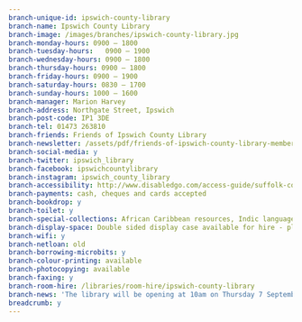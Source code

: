 ```yaml
---
branch-unique-id: ipswich-county-library
branch-name: Ipswich County Library
branch-image: /images/branches/ipswich-county-library.jpg
branch-monday-hours: 0900 – 1800
branch-tuesday-hours:	0900 – 1900
branch-wednesday-hours: 0900 – 1800
branch-thursday-hours: 0900 – 1800
branch-friday-hours: 0900 – 1900
branch-saturday-hours: 0830 – 1700
branch-sunday-hours: 1000 – 1600
branch-manager: Marion Harvey
branch-address: Northgate Street, Ipswich
branch-post-code: IP1 3DE
branch-tel: 01473 263810
branch-friends: Friends of Ipswich County Library
branch-newsletter: /assets/pdf/friends-of-ipswich-county-library-membership-form.pdf
branch-social-media: y
branch-twitter: ipswich_library
branch-facebook: ipswichcountylibrary
branch-instagram: ipswich_county_library
branch-accessibility: http://www.disabledgo.com/access-guide/suffolk-county-council/ipswich-county-library-2
branch-payments: cash, cheques and cards accepted
branch-bookdrop: y
branch-toilet: y
branch-special-collections: African Caribbean resources, Indic language resources, Music & drama library
branch-display-space: Double sided display case available for hire - please book 2 weeks in advance
branch-wifi: y
branch-netloan: old
branch-borrowing-microbits: y
branch-colour-printing: available
branch-photocopying: available
branch-faxing: y
branch-room-hire: /libraries/room-hire/ipswich-county-library
branch-news: 'The library will be opening at 10am on Thursday 7 September due to staff training. Please call customer services on <a href="tel:01473351249">01473 351249</a> with any enquiries.'
breadcrumb: y
---
```

